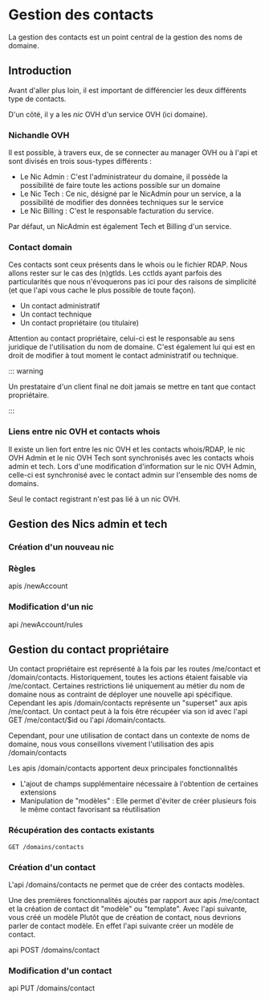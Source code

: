 # Gestion des contacts

La gestion des contacts est un point central de la gestion des noms de domaine. 


## Introduction

Avant d'aller plus loin, il est important de différencier les deux différents type de contacts.

D'un côté, il y a les *nic* OVH d'un service OVH (ici domaine). 

### Nichandle OVH

Il est possible, à travers eux, de se connecter au manager OVH ou à l'api et sont divisés en trois sous-types différents :

- Le Nic Admin : C'est l'administrateur du domaine, il possède la possibilité de faire toute les actions possible sur un domaine
- Le Nic Tech : Ce nic, désigné par le NicAdmin pour un service, a la possibilité de modifier des données techniques sur le service
- Le Nic Billing : C'est le responsable facturation du service.  

Par défaut, un NicAdmin est également Tech et Billing d'un service.


### Contact domain

Ces contacts sont ceux présents dans le whois ou le fichier RDAP.
Nous allons rester sur le cas des (n)gtlds. Les cctlds ayant parfois des particularités que nous n'évoquerons pas ici pour des raisons de simplicité (et que l'api vous cache le plus possible de toute façon).


- Un contact administratif
- Un contact technique
- Un contact propriétaire (ou titulaire)

Attention au contact propriétaire, celui-ci est le responsable au sens juridique de l'utilisation du nom de domaine. C'est également lui qui est en droit de modifier à tout moment le contact administratif ou technique.

::: warning 

Un prestataire d'un client final ne doit jamais se mettre en tant que contact propriétaire.

:::

### Liens entre nic OVH et contacts whois

Il existe un lien fort entre les nic OVH et les contacts whois/RDAP, le nic OVH Admin et le nic OVH Tech sont synchronisés avec les contacts whois admin et tech. Lors d'une modification d'information sur le nic OVH Admin, celle-ci est synchronisé avec le contact admin sur l'ensemble des noms de domains.

Seul le contact registrant n'est pas lié à un nic OVH.


## Gestion des Nics admin et tech

### Création d'un nouveau nic

### Règles

apis /newAccount

### Modification d'un nic

api /newAccount/rules


## Gestion du contact propriétaire

Un contact propriétaire est représenté à la fois par les routes /me/contact et /domain/contacts.
Historiquement, toutes les actions étaient faisable via /me/contact. Certaines restrictions lié uniquement au métier du nom de domaine nous as contraint de déployer une nouvelle api spécifique. Cependant les apis /domain/contacts représente un "superset" aux apis /me/contact. 
Un contact peut à la fois être récupéer via son id avec l'api GET /me/contact/$id ou l'api /domain/contacts.

Cependant, pour une utilisation de contact dans un contexte de noms de domaine, nous vous conseillons vivement l'utilisation des apis /domain/contacts

Les apis /domain/contacts apportent deux principales fonctionnalités

- L'ajout de champs supplémentaire nécessaire à l'obtention de certaines extensions
- Manipulation de "modèles" : Elle permet d'éviter de créer plusieurs fois le même contact favorisant sa réutilisation


### Récupération des contacts existants


`GET /domains/contacts`


### Création d'un contact

L'api /domains/contacts ne permet que de créer des contacts modèles. 

Une des premières fonctionnalités ajoutés par rapport aux apis /me/contact et la création de contact dit "modèle" ou "template".
Avec l'api suivante, vous créé un modèle
Plutôt que de création de contact, nous devrions parler de contact modèle. En effet l'api suivante créer un modèle de contact. 

api POST /domains/contact

### Modification d'un contact

api PUT /domains/contact



